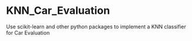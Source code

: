 # KNN_Car_Evaluation
 Use scikit-learn and other python packages to implement a KNN classifier for Car Evaluation
